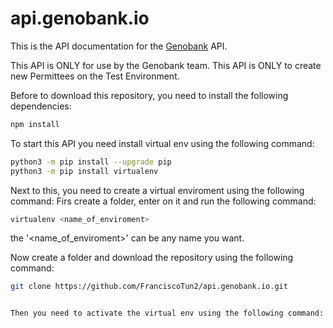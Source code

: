 # api.genobank.io

This is the API documentation for the [Genobank](https://genobank.io) API.

This API is ONLY for use by the Genobank team.
This API is ONLY to create new Permittees on the Test Environment.


Before to download this repository, you need to install the following dependencies:

```bash
npm install
```


To start this API you need install virtual env using the following command:

```sh
python3 -m pip install --upgrade pip
python3 -m pip install virtualenv
```

Next to this, you need to create a virtual enviroment using the following command:
Firs create a folder, enter on it and run the following command:


```sh
virtualenv <name_of_enviroment>
```

the '<name_of_enviroment>' can be any name you want.

Now create a folder and download the repository using the following command:

```sh
git clone https://github.com/FranciscoTun2/api.genobank.io.git
```

```sh

Then you need to activate the virtual env using the following command:
```


